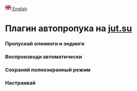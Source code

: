 [<img src="assets/gb.svg" alt="GB Flag" width="20"/> English](https://github.com/kerdl/jutsuper/blob/main/README.md)


# Плагин автопропука на [jut.su](https://jut.su/)


### Пропускай опенинги и эндинги

### Воспроизводи автоматически

### Сохраняй полноэкранный режим

### Настраивай